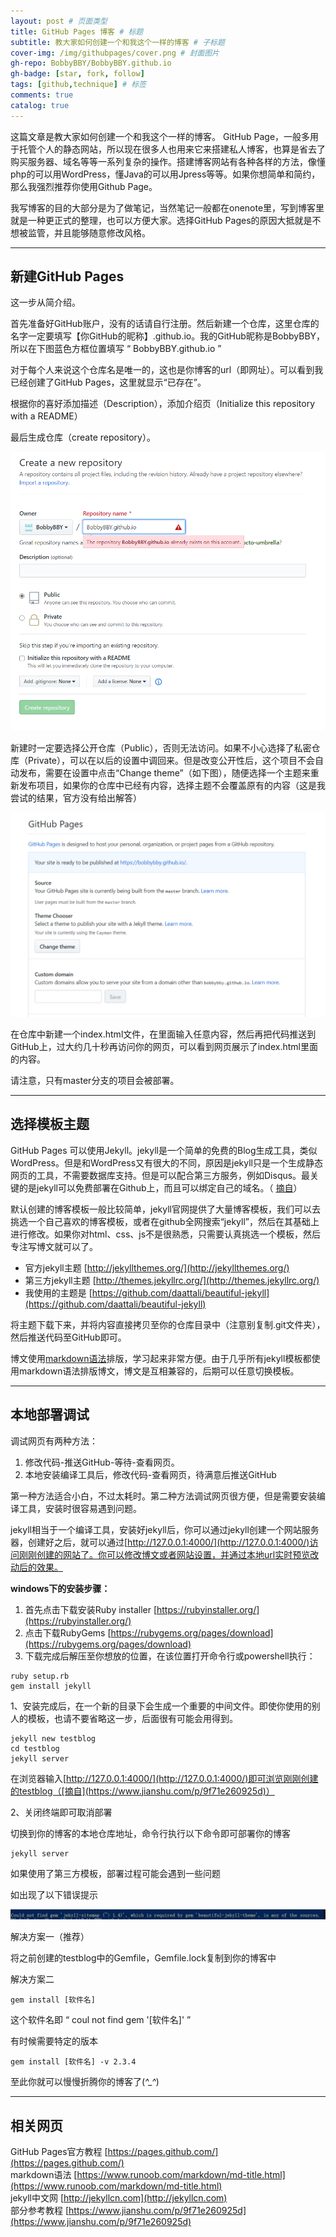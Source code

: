 ```yaml
---
layout: post # 页面类型
title: GitHub Pages 博客 # 标题
subtitle: 教大家如何创建一个和我这个一样的博客 # 子标题
cover-img: /img/githubpages/cover.png # 封面图片
gh-repo: BobbyBBY/BobbyBBY.github.io
gh-badge: [star, fork, follow]
tags: [github,technique] # 标签
comments: true
catalog: true
---
```

这篇文章是教大家如何创建一个和我这个一样的博客。
GitHub Page，一般多用于托管个人的静态网站，所以现在很多人也用来它来搭建私人博客，也算是省去了购买服务器、域名等等一系列复杂的操作。搭建博客网站有各种各样的方法，像懂php的可以用WordPress，懂Java的可以用Jpress等等。如果你想简单和简约，那么我强烈推荐你使用Github Page。  

我写博客的目的大部分是为了做笔记，当然笔记一般都在onenote里，写到博客里就是一种更正式的整理，也可以方便大家。选择GitHub Pages的原因大抵就是不想被监管，并且能够随意修改风格。  

---

## 新建GitHub Pages

这一步从简介绍。  
  
首先准备好GitHub账户，没有的话请自行注册。然后新建一个仓库，这里仓库的名字一定要填写【你GitHub的昵称】.github.io。我的GitHub昵称是BobbyBBY，所以在下图蓝色方框位置填写 “ BobbyBBY.github.io  ”  

对于每个人来说这个仓库名是唯一的，这也是你博客的url（即网址）。可以看到我已经创建了GitHub Pages，这里就显示“已存在”。  

根据你的喜好添加描述（Description），添加介绍页（Initialize this repository with a README）  

最后生成仓库（create repository）。  

![repository](/img/githubpages/repository.png)  

新建时一定要选择公开仓库（Public），否则无法访问。如果不小心选择了私密仓库（Private），可以在以后的设置中调回来。但是改变公开性后，这个项目不会自动发布，需要在设置中点击“Change theme”（如下图），随便选择一个主题来重新发布项目，如果你的仓库中已经有内容，选择主题不会覆盖原有的内容（这是我尝试的结果，官方没有给出解答）  

![re-public](/img/githubpages/re-public.png)  

在仓库中新建一个index.html文件，在里面输入任意内容，然后再把代码推送到GitHub上，过大约几十秒再访问你的网页，可以看到网页展示了index.html里面的内容。  
  
请注意，只有master分支的项目会被部署。  

---

## 选择模板主题

GitHub Pages 可以使用Jekyll。jekyll是一个简单的免费的Blog生成工具，类似WordPress。但是和WordPress又有很大的不同，原因是jekyll只是一个生成静态网页的工具，不需要数据库支持。但是可以配合第三方服务，例如Disqus。最关键的是jekyll可以免费部署在Github上，而且可以绑定自己的域名。（ [摘自](https://baike.baidu.com/item/jekyll/1164861?fr=aladdin)）  

默认创建的博客模板一般比较简单，jekyll官网提供了大量博客模板，我们可以去挑选一个自己喜欢的博客模板，或者在github全网搜索“jekyll”，然后在其基础上进行修改。如果你对html、css、js不是很熟悉，只需要认真挑选一个模板，然后专注写博文就可以了。  

* 官方jekyll主题 [http://jekyllthemes.org/](http://jekyllthemes.org/)  
* 第三方jekyll主题 [http://themes.jekyllrc.org/](http://themes.jekyllrc.org/)  
* 我使用的主题是 [https://github.com/daattali/beautiful-jekyll](https://github.com/daattali/beautiful-jekyll)  

将主题下载下来，并将内容直接拷贝至你的仓库目录中（注意别复制.git文件夹），然后推送代码至GitHub即可。

博文使用[markdown语法](https://www.runoob.com/markdown/md-title.html)排版，学习起来非常方便。由于几乎所有jekyll模板都使用markdown语法排版博文，博文是互相兼容的，后期可以任意切换模板。  

---

## 本地部署调试

调试网页有两种方法：  

1. 修改代码-推送GitHub-等待-查看网页。  
2. 本地安装编译工具后，修改代码-查看网页，待满意后推送GitHub  

第一种方法适合小白，不过太耗时。第二种方法调试网页很方便，但是需要安装编译工具，安装时很容易遇到问题。  

jekyll相当于一个编译工具，安装好jekyll后，你可以通过jekyll创建一个网站服务器，创建好之后，就可以通过[http://127.0.0.1:4000/](http://127.0.0.1:4000/)访问刚刚创建的网站了。你可以修改博文或者网站设置，并通过本地url实时预览改动后的效果。  
  
**windows下的安装步骤：**  

1. 首先点击下载安装Ruby installer [https://rubyinstaller.org/](https://rubyinstaller.org/)
2. 点击下载RubyGems [https://rubygems.org/pages/download](https://rubygems.org/pages/download)
3. 下载完成后解压至你想放的位置，在该位置打开命令行或powershell执行：  

```shell
ruby setup.rb
gem install jekyll
```

1、安装完成后，在一个新的目录下会生成一个重要的中间文件。即使你使用的别人的模板，也请不要省略这一步，后面很有可能会用得到。  

```shell
jekyll new testblog
cd testblog
jekyll server
```

在浏览器输入[http://127.0.0.1:4000/](http://127.0.0.1:4000/)即可浏览刚刚创建的testblog（[摘自](https://www.jianshu.com/p/9f71e260925d)）  

2、关闭终端即可取消部署  

切换到你的博客的本地仓库地址，命令行执行以下命令即可部署你的博客

```shell
jekyll server
```

如果使用了第三方模板，部署过程可能会遇到一些问题  

如出现了以下错误提示  

![error](/img/githubpages/error.png)  

解决方案一（推荐）  

将之前创建的testblog中的Gemfile，Gemfile.lock复制到你的博客中  

解决方案二  

```shell
gem install [软件名]
```

这个软件名即 “ coul not find gem '[软件名]' ”  

有时候需要特定的版本  

```shell
gem install [软件名] -v 2.3.4
```

至此你就可以慢慢折腾你的博客了(*^_^*)  

---

## 相关网页

GitHub Pages官方教程 [https://pages.github.com/](https://pages.github.com/)  
markdown语法 [https://www.runoob.com/markdown/md-title.html](https://www.runoob.com/markdown/md-title.html)  
jekyll中文网 [http://jekyllcn.com](http://jekyllcn.com)  
部分参考教程 [https://www.jianshu.com/p/9f71e260925d](https://www.jianshu.com/p/9f71e260925d)  
